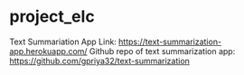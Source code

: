 # project_elc

Text Summariation App Link: https://text-summarization-app.herokuapp.com/
Github repo of text summarization app: https://github.com/gpriya32/text-summarization

